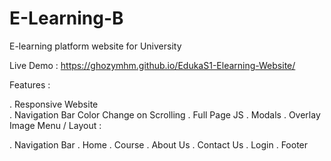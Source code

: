 # E-Learning-B
E-learning platform website for University

Live Demo : https://ghozymhm.github.io/EdukaS1-Elearning-Website/

Features :

  . Responsive Website<br>
  . Navigation Bar Color Change on Scrolling
  . Full Page JS
  . Modals
  . Overlay Image
Menu / Layout :

  . Navigation Bar
  . Home
  . Course
  . About Us
  . Contact Us
  . Login
  . Footer
